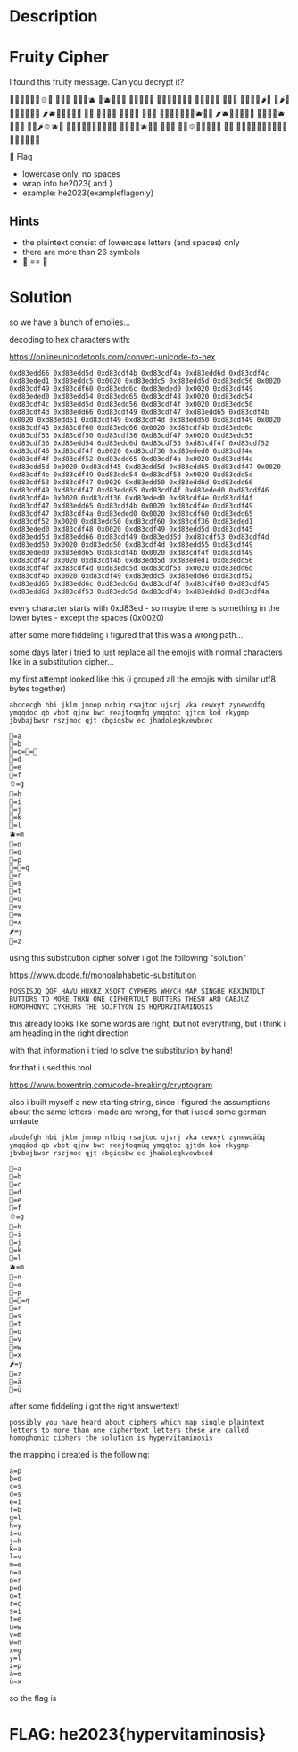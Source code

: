 # Description

# Fruity Cipher

I found this fruity message. Can you decrypt it?

🥦🥝🍋🍊🥭🍌🫑🧅 🧅🥝🥖 🍉🍠🥬🫐 🍉🫐🥔🥥🍈 🥔🍌🥝🥖🍏 🥐🍍🥦🍉🍇🥥🍋 🥑🍉🍍🥐🍉 🍅🍠🥦 🍋🥭🍓🍐🌶🍇 🥕🌶🥔🥭🍓🍏🍒🍆🍏 🌶🫐🍎🍏🍒🥥🍊 🍎🥝 🍅🥝🥥🍇 🍎🍉🥔🍓 🥝🍓🍇 🥐🥭🥦🍉🍇🥥🍏🫐🍆🍎 🌶🫐🍎🍏🍇🥥🍋 🍎🍉🍇🍊🫐 🍠🥥🍒 🥐🍠🌶🫑🫐🍈 🍉🥝🍅🥝🥦🍉🥝🍓🍍🥐 🥐🍍🥕🍉🫐🥥🍋 🍏🍉🍇 🍋🥝🫑🥖🍏🍍🥝🍓 🥭🍋 🍉🧅🥦🍒🥥🥬🥭🍏🍠🍅🥭🍓🥝🍋🥭🍊

🚩 Flag

 - lowercase only, no spaces
 - wrap into he2023{ and }
 - example: he2023{exampleflagonly}

## Hints

 - the plaintext consist of lowercase letters (and spaces) only
 - there are more than 26 symbols
 - 🍏 == 🍎

# Solution

so we have a bunch of emojies...


decoding to hex characters with:

<https://onlineunicodetools.com/convert-unicode-to-hex>

```
0xd83edd66 0xd83edd5d 0xd83cdf4b 0xd83cdf4a 0xd83edd6d 0xd83cdf4c 0xd83eded1 0xd83eddc5 0x0020 0xd83eddc5 0xd83edd5d 0xd83edd56 0x0020 0xd83cdf49 0xd83cdf60 0xd83edd6c 0xd83eded0 0x0020 0xd83cdf49 0xd83eded0 0xd83edd54 0xd83edd65 0xd83cdf48 0x0020 0xd83edd54 0xd83cdf4c 0xd83edd5d 0xd83edd56 0xd83cdf4f 0x0020 0xd83edd50 0xd83cdf4d 0xd83edd66 0xd83cdf49 0xd83cdf47 0xd83edd65 0xd83cdf4b 0x0020 0xd83edd51 0xd83cdf49 0xd83cdf4d 0xd83edd50 0xd83cdf49 0x0020 0xd83cdf45 0xd83cdf60 0xd83edd66 0x0020 0xd83cdf4b 0xd83edd6d 0xd83cdf53 0xd83cdf50 0xd83cdf36 0xd83cdf47 0x0020 0xd83edd55 0xd83cdf36 0xd83edd54 0xd83edd6d 0xd83cdf53 0xd83cdf4f 0xd83cdf52 0xd83cdf46 0xd83cdf4f 0x0020 0xd83cdf36 0xd83eded0 0xd83cdf4e 0xd83cdf4f 0xd83cdf52 0xd83edd65 0xd83cdf4a 0x0020 0xd83cdf4e 0xd83edd5d 0x0020 0xd83cdf45 0xd83edd5d 0xd83edd65 0xd83cdf47 0x0020 0xd83cdf4e 0xd83cdf49 0xd83edd54 0xd83cdf53 0x0020 0xd83edd5d 0xd83cdf53 0xd83cdf47 0x0020 0xd83edd50 0xd83edd6d 0xd83edd66 0xd83cdf49 0xd83cdf47 0xd83edd65 0xd83cdf4f 0xd83eded0 0xd83cdf46 0xd83cdf4e 0x0020 0xd83cdf36 0xd83eded0 0xd83cdf4e 0xd83cdf4f 0xd83cdf47 0xd83edd65 0xd83cdf4b 0x0020 0xd83cdf4e 0xd83cdf49 0xd83cdf47 0xd83cdf4a 0xd83eded0 0x0020 0xd83cdf60 0xd83edd65 0xd83cdf52 0x0020 0xd83edd50 0xd83cdf60 0xd83cdf36 0xd83eded1 0xd83eded0 0xd83cdf48 0x0020 0xd83cdf49 0xd83edd5d 0xd83cdf45 0xd83edd5d 0xd83edd66 0xd83cdf49 0xd83edd5d 0xd83cdf53 0xd83cdf4d 0xd83edd50 0x0020 0xd83edd50 0xd83cdf4d 0xd83edd55 0xd83cdf49 0xd83eded0 0xd83edd65 0xd83cdf4b 0x0020 0xd83cdf4f 0xd83cdf49 0xd83cdf47 0x0020 0xd83cdf4b 0xd83edd5d 0xd83eded1 0xd83edd56 0xd83cdf4f 0xd83cdf4d 0xd83edd5d 0xd83cdf53 0x0020 0xd83edd6d 0xd83cdf4b 0x0020 0xd83cdf49 0xd83eddc5 0xd83edd66 0xd83cdf52 0xd83edd65 0xd83edd6c 0xd83edd6d 0xd83cdf4f 0xd83cdf60 0xd83cdf45 0xd83edd6d 0xd83cdf53 0xd83edd5d 0xd83cdf4b 0xd83edd6d 0xd83cdf4a
```

every character starts with 0xd83ed - so maybe there is something in the lower bytes - except the spaces (0x0020)

after some more fiddeling i figured that this was a wrong path...

some days later i tried to just replace all the emojis with normal characters like in a substitution cipher...

my first attempt looked like this (i grouped all the emojis with similar utf8 bytes together)

```
abccecgh hbi jklm jmnop ncbiq rsajtoc ujsrj vka cewxyt zynewqdfq ymqqdoc qb vbot qjnw bwt reajtoqmfq ymqqtoc qjtcm kod rkygmp jbvbajbwsr rszjmoc qjt cbgiqsbw ec jhadoleqkvewbcec

🥦=a
🥝=b
🍋=c=🍊=🍌
🍒=d
🥭=e
🍆=f
🫑=g
🧅=h
🥖=i
🍉=j
🍠=k
🥬=l
🫐=m
🥔=n
🥥=o
🍈=p
🍏=🍎=q
🥐=r
🍍=s
🍇=t
🥑=u
🍅=v
🍓=w
🍐=x
🌶=y
🥕=z
```

using this substitution cipher solver i got the following "solution"

<https://www.dcode.fr/monoalphabetic-substitution>

```
POSSISJQ QOF HAVU HUXRZ XSOFT CYPHERS WHYCH MAP SINGBE KBXINTDLT BUTTDRS TO MORE THXN ONE CIPHERTULT BUTTERS THESU ARD CABJUZ HOMOPHONYC CYKHURS THE SOJFTYON IS HQPDRVITAMINOSIS 
```

this already looks like some words are right, but not everything, but i think i am heading in the right direction

with that information i tried to solve the substitution by hand!

for that i used this tool

<https://www.boxentriq.com/code-breaking/cryptogram>

also i built myself a new starting string, since i figured the assumptions about the same letters i made are wrong, for that i used some german umlaute

```
abcdefgh hbi jklm jmnop nfbiq rsajtoc ujsrj vka cewxyt zynewqäüq ymqqäod qb vbot qjnw bwt reajtoqmüq ymqqtoc qjtdm koä rkygmp jbvbajbwsr rszjmoc qjt cbgiqsbw ec jhaäoleqkvewbced

🥦=a
🥝=b
🍋=c
🍊=d
🥭=e
🍌=f
🫑=g
🧅=h
🥖=i
🍉=j
🍠=k
🥬=l
🫐=m
🥔=n
🥥=o
🍈=p
🍏=🍎=q
🥐=r
🍍=s
🍇=t
🥑=u
🍅=v
🍓=w
🍐=x
🌶=y
🥕=z
🍒=ä
🍆=ü
```

after some fiddeling i got the right answertext!

```
possibly you have heard about ciphers which map single plaintext letters to more than one ciphertext letters these are called homophonic ciphers the solution is hypervitaminosis
```

the mapping i created is the following:

```
a=p
b=o
c=s
d=s
e=i
f=b
g=l
h=y
i=u
j=h
k=a
l=v
m=e
n=a
o=r
p=d
q=t
r=c
s=i
t=e
u=w
v=m
w=n
x=g
y=l
z=p
ä=e
ü=x
```

so the flag is

# FLAG: he2023{hypervitaminosis}
